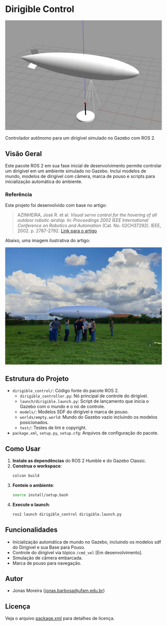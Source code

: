 # Dirigible Control
![Texto Alternativo](./src/dirigible_control/img/defult_airship.jpg)

Controlador autônomo para um dirigível simulado no Gazebo com ROS 2.

## Visão Geral

Este pacote ROS 2 em sua fase inicial de desenvolvimento permite controlar um dirigível em um ambiente simulado no Gazebo. Inclui modelos de mundo, modelos de dirigível com câmera, marca de pouso e scripts para inicialização automática do ambiente.


### Referência

Este projeto foi desenvolvido com base no artigo:

> AZINHEIRA, José R. et al. *Visual servo control for the hovering of all outdoor robotic airship. In: Proceedings 2002 IEEE International Conference on Robotics and Automation* (Cat. No. 02CH37292). IEEE, 2002. p. 2787-2792. [Link para o artigo](https://ieeexplore.ieee.org/abstract/document/1013654?casa_token=V1RESjdL1GAAAAAA:TQov1rpwm6VU6awHbmAbO2H-f5PPjaHkgFZte1Lt2ZEtjKoqWWnyUNWwqw-qAjynVQGcn-HJJ2iA)

Abaixo, uma imagem ilustrativa do artigo:

![Dirigível Simulado no Gazebo](./src/dirigible_control/img/dirigible.jpeg)

## Estrutura do Projeto

- `dirigible_control/`: Código fonte do pacote ROS 2.
  - `dirigible_controller.py`: Nó principal de controle do dirigível.
  - `launch/dirigible.launch.py`: Script de lançamento que inicia o Gazebo com o mundo e o nó de controle.
  - `models/`: Modelos SDF do dirigível e marca de pouso.
  - `worlds/empty.world`: Mundo do Gazebo vazio incluindo os modelos posicionados.
  - `test/`: Testes de lint e copyright.
- `package.xml`, `setup.py`, `setup.cfg`: Arquivos de configuração do pacote.

## Como Usar

1. **Instale as dependências** do ROS 2 Humble e do Gazebo Classic.
2. **Construa o workspace**:
   ```sh
   colcon build
   ```
3. **Fonteie o ambiente**:
   ```sh
   source install/setup.bash
   ```
4. **Execute o launch**:
   ```sh
   ros2 launch dirigible_control dirigible.launch.py
   ```

## Funcionalidades

- Inicialização automática de mundo no Gazebo, incluindo os modelos sdf do Dirigivel e sua Base para Pouso.
- Controle do dirigível via tópico `/cmd_vel` [Em desenvolvimento].
- Simulação de câmera embarcada.
- Marca de pouso para navegação.

## Autor

- Jonas Moreira (jonas.barbosa@ufam.edu.br)

## Licença

Veja o arquivo [package.xml](dirigible_control/package.xml) para detalhes de licença.
